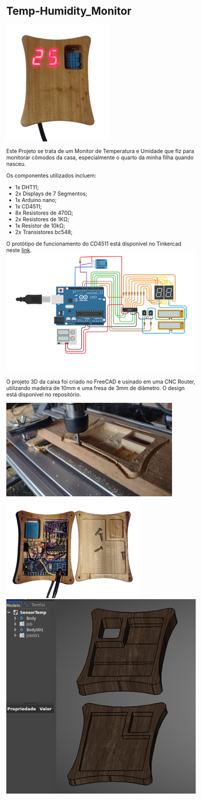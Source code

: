 # Temp-Humidity_Monitor

![capa](Image-1.png)

Este Projeto se trata de um Monitor de Temperatura e Umidade que fiz para monitorar cômodos da casa, especialmente o quarto da minha filha quando nasceu.

Os componentes utilizados incluem:
- 1x DHT11;
- 2x Displays de 7 Segmentos;
- 1x Arduino nano;
- 1x CD4511;
- 8x Resistores de 470Ω;
- 2x Resistores de 1KΩ;
- 1x Resistor de 10kΩ;
- 2x Transistores bc548;

O protótipo de funcionamento do CD4511 está disponível no Tinkercad neste [link](https://www.tinkercad.com/things/7Z3mSi3R3jC-7segmultiplex).
![Tinkercad](Tinkercad-Prototype.png)

 O projeto 3D da caixa foi criado no FreeCAD e usinado em uma CNC Router, utilizando madeira de 10mm e uma fresa de 3mm de diâmetro. O design está disponível no repositório.
 
 ![CNC](Image-3.png) ![capa](Image-2.png) ![FreeCAD](Image-4.png)
